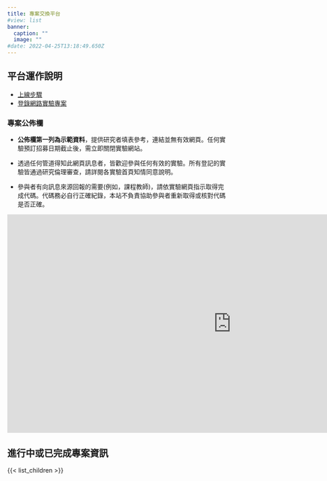 ```yaml
---
title: 專案交換平台
#view: list
banner:
  caption: ""
  image: ""
#date: 2022-04-25T13:18:49.650Z
---
```


## 平台運作說明

- [上線步驟](_steps.html)
- [登錄網路實驗專案](_submission.html)

### 專案公佈欄

- **公佈欄第一列為示範資料**，提供研究者填表參考，連結並無有效網頁。任何實驗預訂招募日期截止後，需立即關閉實驗網站。

- 透過任何管道得知此網頁訊息者，皆歡迎參與任何有效的實驗。所有登記的實驗皆通過研究倫理審查，請詳閱各實驗首頁知情同意說明。

- 參與者有向訊息來源回報的需要(例如，課程教師)，請依實驗網頁指示取得完成代碼。代碼務必自行正確紀錄，本站不負責協助參與者重新取得或核對代碼是否正確。

<iframe src="https://docs.google.com/spreadsheets/d/e/2PACX-1vTNWARTbGShiBrHU4dvqb1DoEQLQ3CbdhqEEMaxKvkyZXIQpdZg4Ndb7SwYtGuO3iUq7v8x26U3hTK8/pubhtml?gid=1077498084&amp;single=true&amp;widget=true&amp;headers=false" width="1024" height="500" frameborder="0" marginheight="0" marginwidth="0"></iframe>


## 進行中或已完成專案資訊

{{< list_children >}}